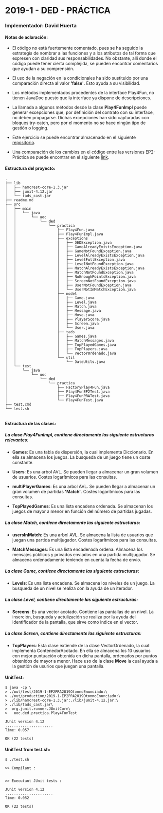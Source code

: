 # 2019-1 - DED - PRÁCTICA
### Implementador: David Huerta



#### Notas de aclaración:

- El código no está fuertemente comentado, pues se ha seguido la estrategia de nombrar a las funciones y a los atributos de tal forma que expresen con claridad sus responsabilidades.
No obstante, alli donde el código puede tener cierta complejida, se pueden encontrar comentarios que ayudan a su comprensión.

- El uso de la negación en la condicionales ha sido sustituido por una comparación directa al valor **'false'**. Esto ayuda a su visibilidad.

- Los métodos implementados procedentes de la interface Play4Fun, no tienen JavaDoc puesto que la interface ya dispone de descripciones.

- La llamada a algunos métodos desde la clase **Play4FunImpl** puede generar excepciones que, por definición del contrato con su interface, no deben propagarse. Dichas excepciones
han sido capturadas con bloques try-catch, pero por el momento no se hace ningún tipo de gestión o logging.

- Este ejercicio se puede encontrar almacenado en el siguiente [repositorio](https://github.com/Huertix/uoc_ede_pr2).

- Una comparación de los cambios en el código entre las versiones EP2-Práctica se puede encontrar en el siguiente [link](https://github.com/Huertix/uoc_ede_pr2/compare/EP2...master?expand=1).


#### Estructura del proyecto:
~~~
.
├── lib
│   ├── hamcrest-core-1.3.jar
│   ├── junit-4.12.jar
│   └── tads_cast.jar
├── readme.md
├── src
│   ├── main
│   │   └── java
│   │       └── uoc
│   │           └── ded
│   │               └── practica
│   │                   ├── Play4Fun.java
│   │                   ├── Play4FunImpl.java
│   │                   ├── exceptions
│   │                   │   ├── DEDException.java
│   │                   │   ├── GameAlreadyExistsException.java
│   │                   │   ├── GameNotFoundException.java
│   │                   │   ├── LevelAlreadyExistsException.java
│   │                   │   ├── LevelFullException.java
│   │                   │   ├── LevelNotFoundException.java
│   │                   │   ├── MatchAlreadyExistsException.java
│   │                   │   ├── MatchNotFoundException.java
│   │                   │   ├── NoEnoughPointsException.java
│   │                   │   ├── ScreenNotFoundException.java
│   │                   │   ├── UserNotFoundException.java
│   │                   │   └── UserNotInMatchException.java
│   │                   ├── model
│   │                   │   ├── Game.java
│   │                   │   ├── Level.java
│   │                   │   ├── Match.java
│   │                   │   ├── Message.java
│   │                   │   ├── Move.java
│   │                   │   ├── PlayerScore.java
│   │                   │   ├── Screen.java
│   │                   │   └── User.java
│   │                   ├── tads
│   │                   │   ├── Games.java
│   │                   │   ├── MatchMessages.java
│   │                   │   ├── TopPlayedGames.java
│   │                   │   ├── TopPlayers.java
│   │                   │   └── VectorOrdenado.java
│   │                   └── util
│   │                       └── DateUtils.java
│   └── test
│       └── java
│           └── uoc
│               └── ded
│                   └── practica
│                       ├── FactoryPlay4Fun.java
│                       ├── Play4FunEP2Test.java
│                       ├── Play4FunPRATest.java
│                       └── Play4FunTest.java
├── test.cmd
└── test.sh


~~~


#### Estructura de las clases:

##### La clase **Play4FunImpl**, contiene directamente las siguiente estructuras relevantes:

- **Games**: Es una tabla de dispersión, la cual implementa Diccionario. En ella se almacena los juegos. La busqueda de un juego tiene un coste constante.
 
- **Users**: Es una arbol AVL. Se pueden llegar a almacenar un gran volumen de usuarios. Costes logarítmicos para las consultas.

- **multiPlayerGames**: Es una arbol AVL. Se pueden llegar a almacenar un gran volumen de partidas **'Match'**. Costes logarítmicos para las consultas.

- **TopPlayedGames**: Es una lista encadena ordenada. Se almacenan los juegos de mayor a menor en función del número de partidas jugadas.

##### La clase **Match**, contiene directamente las siguiente estructuras:

- **usersInMatch**: Es una arbol AVL. Se almacena la lista de usuarios que juegan una partida multijugador. Costes logarítmicos para las consultas.

- **MatchMessages**: Es una lista encadenada ordena. Almacena los mensajes públicos y privados enviados en una partida multijugador. Se almacena ordenadamente
teniendo en cuenta la fecha de envio.


##### La clase **Game**, contiene directamente las siguiente estructuras:

- **Levels**: Es una lista encadena. Se almacena los niveles de un juego. La busqueda de un nivel se realiza con la ayuda de un iterador.

##### La clase **Level**, contiene directamente las siguiente estructuras:

- **Screens**: Es una vector acotado. Contiene las pantallas de un nivel. La inserción, busqueda y actulización se realiza por la ayuda del identificador de la pantalla, que sirve como indice en el vector.

##### La clase **Screen**, contiene directamente las siguiente estructuras:

- **TopPlayers**:  Esta clase extiende de la clase VectorOrdenado, la cual implementa ContenedorAcotado. En ella se almacena los 10 usuarios con mejor puntuación obtenida en dicha pantalla, ordenados por puntos
obtenidos de mayor a menor. Hace uso de la clase **Move** la cual ayuda a la gestión de usurios que juegan una pantalla.


#### UnitTest:
~~~
$ java -cp \
> ./out/test/2019-1-EP2PRA2019OtonnoEnunciado:\
> ./out/production/2019-1-EP2PRA2019OtonnoEnunciado:\
> ./lib/hamcrest-core-1.3.jar:./lib/junit-4.12.jar:\
> ./lib/tads_cast.jar\
>  org.junit.runner.JUnitCore\
>   uoc.ded.practica.Play4FunTest

JUnit version 4.12
......................
Time: 0.057

OK (22 tests)

~~~

#### UnitTest from test.sh:
~~~
$ ./test.sh 

>> Compilant : 


>> Executant JUnit tests : 

JUnit version 4.12
......................
Time: 0.052

OK (22 tests)

~~~
